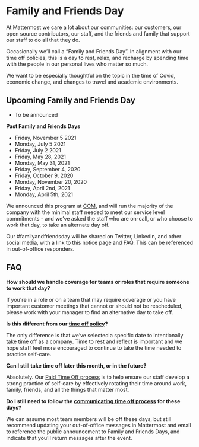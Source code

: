# Family and Friends Day

At Mattermost we care a lot about our communities: our customers, our open source contributors, our staff, and the friends and family that support our staff to do all that they do.

Occasionally we’ll call a “Family and Friends Day”. In alignment with our time off policies, this is a day to rest, relax, and recharge by spending time with the people in our personal lives who matter so much.

We want to be especially thoughtful on the topic in the time of Covid, economic change, and changes to travel and academic environments.

## Upcoming Family and Friends Day

* To be announced 

**Past Family and Friends Days**

* Friday, November 5 2021
* Monday, July 5 2021
* Friday, July 2 2021 
* Friday, May 28, 2021
* Monday, May 31, 2021
* Friday, September 4, 2020
* Friday, October 9, 2020
* Monday, November 20, 2020
* Friday, April 2nd, 2021
* Monday, April 5th, 2021

We announced this program at [COM](https://handbook.mattermost.com/operations/operations/company-cadence#customer-obsession-meeting-aka-com), and will run the majority of the company with the minimal staff needed to meet our service level commitments - and we’ve asked the staff who are on-call, or who choose to work that day, to take an alternate day off.

Our \#familyandfriendsday will be shared on Twitter, LinkedIn, and other social media, with a link to this notice page and FAQ. This can be referenced in out-of-office responders.

## FAQ

**How should we handle coverage for teams or roles that require someone to work that day?**

If you're in a role or on a team that may require coverage or you have important customer meetings that cannot or should not be rescheduled, please work with your manager to find an alternative day to take off.

**Is this different from our** [**time off policy**](https://handbook.mattermost.com/operations/workplace/people/working-at-mattermost/paid-time-off)**?**

The only difference is that we’ve selected a specific date to intentionally take time off as a company. Time to rest and reflect is important and we hope staff feel more encouraged to continue to take the time needed to practice self-care.

**Can I still take time off later this month, or in the future?**

Absolutely. Our [Paid Time Off process](https://handbook.mattermost.com/operations/workplace/people/working-at-mattermost/paid-time-off) is to help ensure our staff develop a strong practice of self-care by effectively rotating their time around work, family, friends, and all the things that matter most.

**Do I still need to follow the** [**communicating time off process**](https://handbook.mattermost.com/operations/workplace/people/working-at-mattermost/paid-time-off#communicating-time-off) **for these days?**

We can assume most team members will be off these days, but still recommend updating your out-of-office messages in Mattermost and email to reference the public announcement to Family and Friends Days, and indicate that you’ll return messages after the event.
